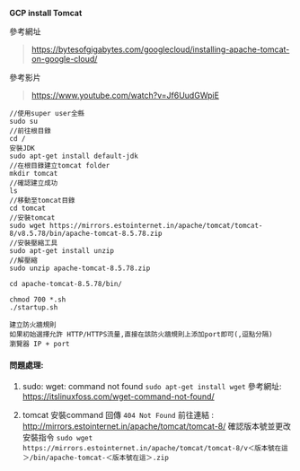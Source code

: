 **GCP install Tomcat**

參考網址
> https://bytesofgigabytes.com/googlecloud/installing-apache-tomcat-on-google-cloud/

參考影片
> https://www.youtube.com/watch?v=Jf6UudGWpiE

```
//使用super user全縣
sudo su
//前往根目錄
cd /
安裝JDK
sudo apt-get install default-jdk
//在根目錄建立tomcat folder
mkdir tomcat
//確認建立成功
ls
//移動至tomcat目錄
cd tomcat
//安裝tomcat
sudo wget https://mirrors.estointernet.in/apache/tomcat/tomcat-8/v8.5.78/bin/apache-tomcat-8.5.78.zip
//安裝壓縮工具
sudo apt-get install unzip
//解壓縮
sudo unzip apache-tomcat-8.5.78.zip

cd apache-tomcat-8.5.78/bin/

chmod 700 *.sh
./startup.sh

建立防火牆規則
如果初始選擇允許 HTTP/HTTPS流量,直接在該防火牆規則上添加port即可(,逗點分隔)
瀏覽器 IP + port

```

#### 問題處理:

1. sudo: wget: command not found
` sudo apt-get install wget `
參考網址:
https://itslinuxfoss.com/wget-command-not-found/


2. tomcat 安裝command 回傳 `404 Not Found`
前往連結 : http://mirrors.estointernet.in/apache/tomcat/tomcat-8/
確認版本號並更改安裝指令
`sudo wget https://mirrors.estointernet.in/apache/tomcat/tomcat-8/v＜版本號在這＞/bin/apache-tomcat-＜版本號在這＞.zip`

